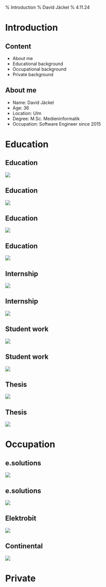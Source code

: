 % Introduction
% David Jäckel
% 4.11.24

# Introduction

## Content

* About me
* Educational background
* Occupational background
* Private background

## About me

* Name: David Jäckel
* Age: 36
* Location: Ulm
* Degree: M.Sc. Medieninformatik
* Occupation: Software Engineer since 2015

# Education

## Education

![](plantuml/bachelor.svg)

## Education

![](plantuml/use_bachelor.svg)

## Education

![](plantuml/master.svg)

## Education

![](plantuml/use_master.svg)

## Internship

![](plantuml/internships.svg)

## Internship

![](plantuml/use_intern.svg)

## Student work

![](plantuml/working_student.svg)

## Student work

![](plantuml/use_student.svg)

## Thesis

![](plantuml/thesis.svg)

## Thesis

![](plantuml/use_thesis.svg)

# Occupation

## e.solutions

![](plantuml/eso.svg)

## e.solutions

![](plantuml/use_eso.svg)

## Elektrobit

![](plantuml/eb.svg)

## Continental

![](plantuml/conti.svg)

# Private
